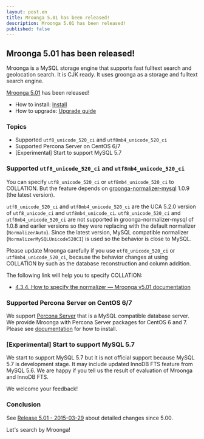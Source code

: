 ```yaml
---
layout: post.en
title: Mroonga 5.01 has been released!
description: Mroonga 5.01 has been released!
published: false
---
```


## Mroonga 5.01 has been released!

Mroonga is a MySQL storage engine that supports fast fulltext search and geolocation search. It is CJK ready. It uses groonga as a storage and fulltext search engine.

[Mroonga 5.01](/docs/news.html#release-5-01) has been released!

* How to install: [Install](/docs/install.html)
* How to upgrade: [Upgrade guide](/docs/upgrade.html)

### Topics

* Supported `utf8_unicode_520_ci` and `utf8mb4_unicode_520_ci`
* Supported Percona Server on CentOS 6/7
* [Experimental] Start to support MySQL 5.7

### Supported `utf8_unicode_520_ci` and `utf8mb4_unicode_520_ci`

You can specify `utf8_unicode_520_ci` or `utf8mb4_unicode_520_ci` to COLLATION. But the feature depends on [groonga-normalizer-mysql](https://github.com/groonga/groonga-normalizer-mysql) 1.0.9 (the latest version).

`utf8_unicode_520_ci` and `utf8mb4_unicode_520_ci` are the UCA 5.2.0 version of `utf8_unicode_ci` and `utf8mb4_unicode_ci`. `utf8_unicode_520_ci` and `utf8mb4_unicode_520_ci` are not supported in groonga-normalizer-mysql of 1.0.8 and earlier versions so they were replacing with the default normalizer (`NormalizerAuto`). Since the latest version, MySQL compatible normalizer (`NormalizerMySQLUnicode520CI`) is used so the behavior is close to MySQL.

Please update Mroonga carefully if you use `utf8_unicode_520_ci` or `utf8mb4_unicode_520_ci`, because the behavior changes at using COLLATION by such as the database reconstruction and column addition.

The following link will help you to specify COLLATION:

* [4.3.4. How to specify the normalizer — Mroonga v5.01 documentation](http://mroonga.org/docs/tutorial/storage.html#how-to-specify-the-normalizer)

### Supported Percona Server on CentOS 6/7

We support [Percona Server](http://www.percona.com/software/percona-server) that is a MySQL compatible database server. We provide Mroonga with Percona Server packages for CentOS 6 and 7. Please see [documentation](http://mroonga.org/docs/install/centos.html) for how to install.

### [Experimental] Start to support MySQL 5.7

We start to support MySQL 5.7 but it is not official support because MySQL 5.7 is development stage. It may include updated InnoDB FTS feature from MySQL 5.6. We are happy if you tell us the result of evaluation of Mroonga and InnoDB FTS.

We welcome your feedback!

### Conclusion

See [Release 5.01 - 2015-03-29](/docs/news.html#release-5-01) about detailed changes since 5.00.

Let's search by Mroonga!
